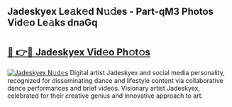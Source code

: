 ## Jadeskyex Le𝚊k𝚎d N𝚞𝚍es - Part-qM3 Photos Vid𝚎o Le𝚊ks dnaGq

# <h2><a href="http://fbc7zz.evod.top/?m=Jadeskyex">🔗 👉🔴 Jadeskyex Vid𝚎o Ph𝚘t𝚘s</a></h2>

[![Jadeskyex N𝚞d𝚎s](https://i.imgur.com/8V9OHl7.gif)](http://fbc7zz.evod.top/?m=Jadeskyex)
Digital artist Jadeskyex and social media personality, recognized for disseminating dance and lifestyle content via collaborative dance performances and brief videos. Visionary artist Jadeskyex, celebrated for their creative genius and innovative approach to art. 
